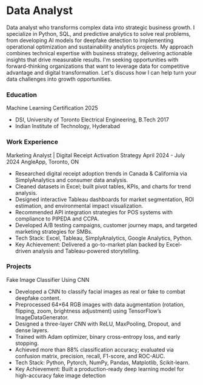 # Data Analyst
Data analyst who transforms complex data into strategic business growth. I specialize in Python, SQL, and predictive analytics to solve real problems, from developing AI models for deepfake detection to implementing operational optimization and sustainability analytics projects. My approach combines technical expertise with business strategy, delivering actionable insights that drive measurable results. I'm seeking opportunities with forward-thinking organizations that want to leverage data for competitive advantage and digital transformation. Let's discuss how I can help turn your data challenges into growth opportunities.

### Education
Machine Learning Certification 2025 
- DSI, University of Toronto
Electrical Engineering, B.Tech 2017
- Indian Institute of Technology, Hyderabad

### Work Experience
Marketing Analyst | Digital Receipt Activation Strategy	April 2024 - July 2024
AngleApp, Toronto, ON
- Researched digital receipt adoption trends in Canada & California via SimplyAnalytics and consumer data analysis.
- Cleaned datasets in Excel; built pivot tables, KPIs, and charts for trend analysis.
- Designed interactive Tableau dashboards for market segmentation, ROI estimation, and environmental impact visualization.
- Recommended API integration strategies for POS systems with compliance to PIPEDA and CCPA.
- Developed A/B testing campaigns, customer journey maps, and targeted marketing strategies for SMBs.
- Tech Stack: Excel, Tableau, SimplyAnalytics, Google Analytics, Python.
- Key Achievement: Delivered a go-to-market plan backed by Excel-driven analysis and Tableau-powered storytelling.


### Projects
Fake Image Classifier Using CNN
- Developed a CNN to classify facial images as real or fake to combat deepfake content.
- Preprocessed 64×64 RGB images with data augmentation (rotation, flipping, zoom, brightness adjustment) using TensorFlow’s ImageDataGenerator.
- Designed a three-layer CNN with ReLU, MaxPooling, Dropout, and dense layers.
- Trained with Adam optimizer, binary cross-entropy loss, and early stopping.
- Achieved more than 88% classification accuracy; evaluated via confusion matrix, precision, recall, F1-score, and ROC-AUC.
- Tech Stack: Python, Pytorch, NumPy, Pandas, Matplotlib, Scikit-learn.
- Key Achievement: Built a production-ready deep learning model for high-accuracy fake image detection


